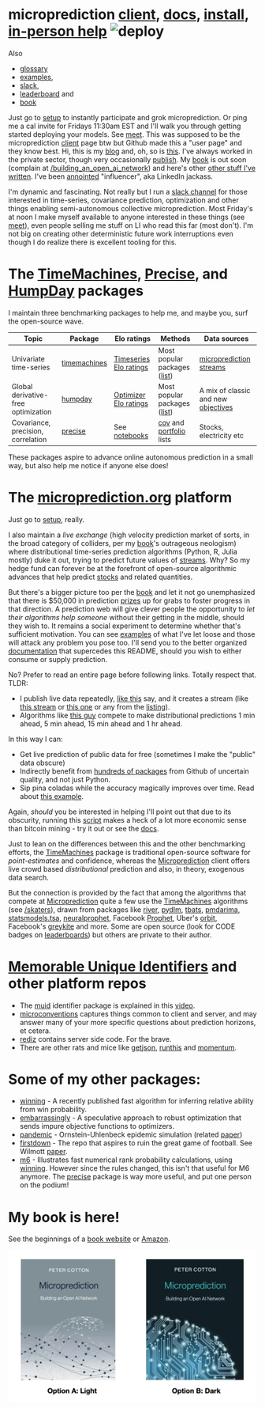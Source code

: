 
# microprediction [client](https://github.com/microprediction/microprediction/tree/master/microprediction), [docs](https://microprediction.github.io/microprediction/), [install](https://microprediction.github.io/microprediction/install.html), [in-person help](https://microprediction.github.io/microprediction/meet.html) ![deploy](https://github.com/microprediction/microprediction/workflows/deploy/badge.svg) 


Also
 - [glossary](https://microprediction.github.io/microprediction/glossary.html)
 - [examples](https://github.com/microprediction/microprediction), 
 - [slack](https://microprediction.github.io/microprediction/slack.html), 
 - [leaderboard](https://www.microprediction.org/leaderboard.html) and 
 - [book](https://microprediction.github.io/building_an_open_ai_network/)  
 
Just go to [setup](https://microprediction.github.io/microprediction/setup) to instantly participate and grok microprediction. Or ping me a cal invite for Fridays 11:30am EST and I'll walk you through getting started deploying your models. See [meet](https://microprediction.github.io/microprediction/meet.html). This was supposed to be the microprediction [client](https://github.com/microprediction/microprediction/tree/master/microprediction) page btw but Github made this a "user page" and they know best. Hi, this is my [blog](https://www.microprediction.com/blog) and, oh, so is [this](https://microprediction.medium.com/). I've always worked in the private sector, though very occasionally [publish](https://scholar.google.com/citations?user=V5wB8lEAAAAJ&hl=en). My [book](https://mitpress.mit.edu/books/microprediction) is out soon (complain at [/building_an_open_ai_network](https://github.com/microprediction/building_an_open_ai_network)) and here's other [other stuff I've written](https://github.com/microprediction/home). I've been [annointed](https://www.linkedin.com/posts/richadbecker_there-are-only-4-data-science-people-on-li-activity-6975483922784612352--JmQ) "influencer", aka LinkedIn jackass.  

I'm dynamic and fascinating. Not really but I run a [slack channel](https://microprediction.github.io/microprediction/slack.html) for those interested in time-series, covariance
prediction, optimization and other things enabling semi-autonomous collective microprediction. Most Friday's at noon
I make myself available to anyone interested in these things (see [meet](https://microprediction.github.io/microprediction/meet.html)), even people selling me stuff on LI who read this far (most don't). I'm not big on creating other deterministic future work interruptions even though I do realize there is excellent tooling for this. 

# The [TimeMachines](https://github.com/microprediction/timemachines), [Precise](https://github.com/microprediction/precise), and [HumpDay](https://github.com/microprediction/humpday) packages 

I maintain three benchmarking packages to help me, and maybe you, surf the open-source wave. 

| Topic                  | Package           | Elo ratings | Methods                                                                                                                                                                                  | Data sources | 
|------------------------|-------------------|-------------|------------------------------------------------------------------------------------------------------------------------------------------------------------------------------------------|--------------| 
| Univariate time-series | [timemachines](https://github.com/microprediction/timemachines)  | [Timeseries Elo ratings](https://microprediction.github.io/timeseries-elo-ratings/html_leaderboards/univariate-k_003.html) | Most popular packages ([list](https://github.com/microprediction/timemachines/tree/main/timemachines/skaters))                                                                           | [microprediction streams](https://www.microprediction.org/browse_streams.html)                                      |
| Global derivative-free optimization | [humpday](https://github.com/microprediction/humpday) |  [Optimizer Elo ratings](https://microprediction.github.io/optimizer-elo-ratings/html_leaderboards/overall.html) | Most popular packages ([list](https://github.com/microprediction/humpday/tree/main/humpday/optimizers))                                                                                  | A mix of classic and new [objectives](https://github.com/microprediction/humpday/tree/main/humpday/objectives)      |
| Covariance, precision, correlation | [precise](https://github.com/microprediction/precise) | See [notebooks](https://github.com/microprediction/precise/tree/main/examples_colab_notebooks) | [cov](https://github.com/microprediction/precise/blob/main/LISTING_OF_COV_SKATERS.md) and [portfolio](https://github.com/microprediction/precise/blob/main/LISTING_OF_MANAGERS.md) lists |Stocks, electricity etc                                                                                              | 

These packages aspire to advance online autonomous prediction in a small way, but also help me notice if anyone else does!  

# The [microprediction.org](https://www.microprediction.org/) platform
Just go to [setup](https://microprediction.github.io/microprediction/setup), really. 

I also maintain a *live exchange* (high velocity prediction market of sorts, in the broad category of colliders, per my [book](https://mitpress.mit.edu/9780262047326/microprediction/)'s outrageous neologism) where distributional time-series prediction
 algorithms (Python, R, Julia mostly) duke it out, trying to predict future values of [streams](https://www.microprediction.org/browse_streams.html). 
Why? So my hedge fund can forever be at the forefront of open-source algorithmic advances that help predict [stocks](https://microprediction.github.io/microprediction/yarx) and related quantities. 
 
But there's a bigger picture too per the [book](https://microprediction.github.io/building_an_open_ai_network/) and let it not go unemphasized that there is $50,000 in prediction [prizes](https://www.microprediction.com/competitions/daily) up for grabs to foster progress in that direction. A prediction web will give clever people the opportunity to *let their algorithms help someone* without their getting in the middle, should they wish to. It remains a social experiment to determine whether that's sufficient motivation. You can see [examples](https://github.com/microprediction/microprediction) of what I've let loose and those will attack any problem you pose too. I'll send you to the better organized [documentation](https://microprediction.github.io/microprediction/) that supercedes this README, should you wish to either consume or supply prediction.  

No? Prefer to read an entire page before following links. Totally respect that. TLDR:

- I publish live data repeatedly, [like this](https://github.com/microprediction/microprediction/blob/master/stream_examples_traffic/traffic_speed.py) say, and it
 creates a stream (like [this stream](https://www.microprediction.org/stream_dashboard.html?stream=c2_rebalanced_30_mean) or [this one](https://www.microprediction.org/stream_dashboard.html?stream=electricity-load-nyiso-overall) or any from the [listing](https://www.microprediction.org/browse_streams.html)). 
- Algorithms like [this guy](https://github.com/microprediction/microprediction/blob/master/crawler_examples/soshed_boa.py) compete to make distributional predictions 1 min ahead, 5 min ahead, 15 min ahead and 1 hr ahead. 

In this way I can:
 - Get live prediction of public data for free (sometimes I make the "public" data obscure)
 - Indirectly benefit from [hundreds of packages](https://www.microprediction.com/blog/popular-timeseries-packages) from Github of uncertain quality, and not just Python.
 - Sip pina coladas while the accuracy magically improves over time. Read about [this example](https://medium.com/geekculture/an-empirical-article-that-wasnt-immediately-stale-720abfb4678f). 

Again, *should* you be interested in helping I'll 
point out that due to its obscurity, running this [script](https://github.com/microprediction/microprediction/blob/master/crawler_skater_examples/datable_llama.py) makes a heck of a lot more economic sense than bitcoin mining - 
try it out or see the [docs](https://microprediction.github.io/microprediction).
  
Just to lean on the differences between this and the other benchmarking efforts, the [TimeMachines](https://github.com/microprediction/timemachines) package is traditional open-source software for *point-estimates* and confidence, whereas the [Microprediction](https://github.com/microprediction/microprediction) client offers live crowd based *distributional* prediction and also, in theory, exogenous data search. 

But the connection is provided by the fact that among the algorithms that compete at [Microprediction](https://github.com/microprediction/microprediction) quite a few use the [TimeMachines](https://github.com/microprediction/timemachines) algorithms (see [/skaters](https://github.com/microprediction/timemachines/tree/main/timemachines/skaters)), drawn from packages like [river](https://github.com/online-ml/river), [pydlm](https://github.com/wwrechard/pydlm), [tbats](https://github.com/intive-DataScience/tbats), [pmdarima](http://alkaline-ml.com/pmdarima/), [statsmodels.tsa](https://www.statsmodels.org/stable/tsa.html), [neuralprophet](https://neuralprophet.com/), Facebook [Prophet](https://facebook.github.io/prophet/), 
   Uber's [orbit](https://eng.uber.com/orbit/), Facebook's [greykite](https://engineering.linkedin.com/blog/2021/greykite--a-flexible--intuitive--and-fast-forecasting-library) and more. Some are open source (look for CODE badges on [leaderboards](https://www.microprediction.org/leaderboard.html)) but others are private to their author.  

# [Memorable Unique Identifiers](https://github.com/microprediction/muid) and other platform repos

- The [muid](https://github.com/microprediction/muid) identifier package is explained in this [video](https://vimeo.com/397352413). 
- [microconventions](https://github.com/microprediction/microconventions) captures things common to client and server, and may answer many of your more specific questions about prediction horizons, et cetera.  
- [rediz](https://github.com/microprediction/rediz) contains server side code. For the brave. 
- There are other rats and mice like [getjson](https://github.com/microprediction/getjson), [runthis](https://github.com/microprediction/runthis) and [momentum](https://github.com/microprediction/momentum).  

# Some of my other packages: 

- [winning](https://github.com/microprediction/winning) - A recently published fast algorithm for inferring relative ability from win probability. 
- [embarrassingly](https://github.com/microprediction/embarrassingly) - A speculative approach to robust optimization that sends impure objective functions to optimizers.
- [pandemic](https://github.com/microprediction/pandemic) - Ornstein-Uhlenbeck epidemic simulation (related [paper](https://arxiv.org/abs/2005.10311))
- [firstdown](https://github.com/microprediction/firstdown) - The repo that aspires to ruin the great game of football. See Wilmott [paper](https://github.com/microprediction/firstdown/blob/main/wilmott_paper/44-49_Cotton_PDF5_Jan22%20(2).pdf).  
- [m6](https://github.com/microprediction/m6) - Illustrates fast numerical rank probability calculations, using [winning](https://github.com/microprediction/winning). However since the rules changed, this isn't that useful for M6 anymore. The [precise](https://github.com/microprediction/precise) package is way more useful, and put one person on the podium! 

 # My book is here!  
 See the beginnings of a [book website](https://microprediction.github.io/building_an_open_ai_network/) or [Amazon](https://www.amazon.com/Microprediction-Building-Open-AI-Network/dp/0262047322).  
 
 ![](https://github.com/microprediction/home/blob/main/books/cover_choices.png)


